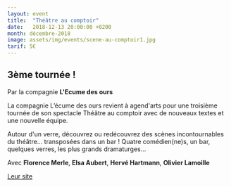 ```yaml
---
layout: event
title:  "Théâtre au comptoir"
date:   2018-12-13 20:00:00 +0200
month: décembre-2018
image: assets/img/events/scene-au-comptoir1.jpg
tarif: 5€
---
```


## 3ème tournée !

Par la compagnie **L'Ecume des ours**

La compagnie L’écume des ours revient à agend'arts pour une troisième tournée de son spectacle Théâtre au comptoir avec de nouveaux textes et une nouvelle équipe.

Autour d'un verre, découvrez ou redécouvrez des scènes incontournables du théâtre... transposées dans un bar ! Quatre comédien(ne)s, un bar, quelques verres, les plus grands dramaturges...

Avec **Florence Merle**, **Elsa Aubert**, **Hervé Hartmann**, **Olivier Lamoille**  

[Leur site](https://lecumedesours.wixsite.com/lecumedesours)
